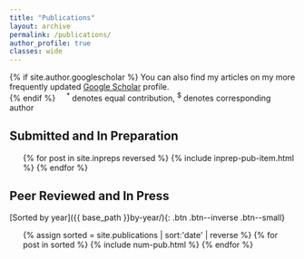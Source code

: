 ```yaml
---
title: "Publications"
layout: archive
permalink: /publications/
author_profile: true
classes: wide
---
```


<p>
{% if site.author.googlescholar %}
	You can also find my articles on my more frequently updated <a href="{{site.author.googlescholar}}">Google Scholar</a> profile.<br/>
{% endif %}
&nbsp;&nbsp;&nbsp;&nbsp;<sup>*</sup> denotes equal contribution, <sup>$</sup> denotes corresponding author
</p>

<h2>Submitted and In Preparation</h2>
<ul>
	{% for post in site.inpreps reversed %}
	  {% include inprep-pub-item.html %}
	{% endfor %}
</ul>

<h2>Peer Reviewed and In Press</h2>
[Sorted by year]({{ base_path }}by-year/){: .btn .btn--inverse .btn--small}
<ol>
	{% assign sorted = site.publications | sort:'date' | reverse %}
	{% for post in sorted %}
	  {% include num-pub.html %}
	{% endfor %}
</ol>
